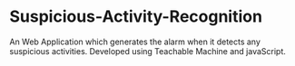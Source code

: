 # Suspicious-Activity-Recognition

An Web Application which generates the alarm when it detects any suspicious activities. Developed using Teachable Machine and javaScript.

